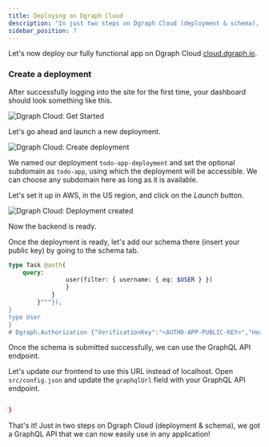 ```yaml
---
title: Deploying on Dgraph Cloud
description: "In just two steps on Dgraph Cloud (deployment & schema), you get a GraphQL API that you can easily use in any application."
sidebar_position: 7
---
```


Let's now deploy our fully functional app on Dgraph Cloud [cloud.dgraph.io](https://cloud.dgraph.io).

### Create a deployment

After successfully logging into the site for the first time, your dashboard should look something like this.

![Dgraph Cloud: Get Started](/images/graphql/tutorial/todo/cloud-1.png)

Let's go ahead and launch a new deployment.

![Dgraph Cloud: Create deployment](/images/graphql/tutorial/todo/cloud-2.png)

We named our deployment `todo-app-deployment` and set the optional subdomain as
`todo-app`, using which the deployment will be accessible. We can choose any
subdomain here as long as it is available.

Let's set it up in AWS, in the US region, and click on the *Launch* button.

![Dgraph Cloud: Deployment created](/images/graphql/tutorial/todo/cloud-3.png)

Now the backend is ready.

Once the deployment is ready, let's add our schema there (insert your public key) by going to the schema tab.

```graphql
type Task @auth(
    query: 
                user(filter: { username: { eq: $USER } }) 
                }
            }
        }"""}), 
}
type User 
}
# Dgraph.Authorization {"VerificationKey":"<AUTH0-APP-PUBLIC-KEY>","Header":"X-Auth-Token","Namespace":"https://dgraph.io/jwt/claims","Algo":"RS256","Audience":["<AUTH0-APP-CLIENT-ID>"]}
```

Once the schema is submitted successfully, we can use the GraphQL API endpoint.

Let's update our frontend to use this URL instead of localhost. Open `src/config.json` and update the `graphqlUrl` field with your GraphQL API endpoint.

```json

}
```

That's it! Just in two steps on Dgraph Cloud (deployment & schema), we got a GraphQL API that we can now easily use in any application!
